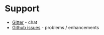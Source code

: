 # Support

* [Gitter](https://gitter.im/xvik/guice-persist-orient) - chat
* [Github issues](https://github.com/xvik/guice-persist-orient/issues) - problems / enhancements
